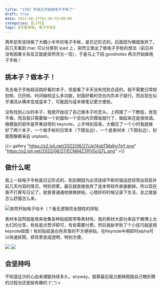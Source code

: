 ```yaml
---
title: "2202 年我又开始做电子手帐了"
draft: true
date: 2022-06-27T01:06:01+08:00
categories: [LIFE]
tags: [花里胡哨, 电子手帐]
---
```

两年前有坚持做了大概小半年的电子手帐，是日记形式的，后面因为懒就放弃了。前几天看到 mac 可以分屏到 ipad 上，突然又冒出了做电子手帐的想法（前后并没有因果关系反正就是突然灵光一现），于是马上下回 goodnotes 再次开始做电子手帐！


## 挑本子？做本子！

先去电子手帐超话挑好看的本子，但是看了半天没有找到合适的。我不需要日常规划啦、日历啦、时间轴啦这么多功能，封面好看的空白内页本子就行。而且现在似乎潮流从横本变成竖本了，可能因为竖本做笔记更方便些。

没有找到心仪的本子，我就开始动了自己做本子的念头。上网搜了一下教程，发现不难，而且我只需要做一个封面和一个空白内页模版就行了，做起来还是很快滴。做模版的软件是苹果自带的 keynote，上手特别容易，大概花了一个小时我就做好了两个本子，一个做手帐的日常本（下图左边），一个是素材本（下图右边），封面图像都来自 unplash。

{{< gallery "https://s2.loli.net/2022/06/27/Jp14obTMalhv7gY.png" "https://s2.loli.net/2022/06/27/ECN84Z31fVGcQ7L.png" >}}

## 做什么呢
我上一段电子手帐是日记形式的，到后期因为必须连续不断的强迫症经常出现狂补前几天内容的情况，特别烦累，最后就直接放弃了连本带软件直接删掉。所以现在我不打算写日记了，就普普通通地做做拼贴，心情好的时候记录下生活，总之就是怎么舒服怎么来。

![](https://s2.loli.net/2022/06/27/6nPxymhX5LrYFjI.png "突然开始电子咕卡（？毫无逻辑完全随性的拼贴")


素材本自然就是用来收集各种贴纸胶带等素材啦，我的素材大部分来自于微博上太太们的分享，有些是点赞评即可，有些需要付费。然后我新学到了个小技巧就是用keynote抠图！有的贴纸是白色背景的不方便拼贴，在Keynote中用即时alpha可以快速抠图，把背景变成透明，特别方便。


![](https://s2.loli.net/2022/06/27/4ejBYlTzwdRaugE.png)
![](https://s2.loli.net/2022/06/27/XLrWGsKZf2AeCdR.png)

## 会坚持吗

不知道这次的心血来潮能持续多久，anyway，就算最后我又删掉跑路自己瞎折腾的过程也还是挺有趣的 (^_^) v
